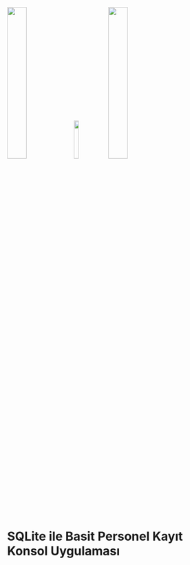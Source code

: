 <section>
  <div>
    <img src="https://upload.wikimedia.org/wikipedia/commons/thumb/3/38/SQLite370.svg/1200px-SQLite370.svg.png" width="30%">
    <img src="https://upload.wikimedia.org/wikipedia/commons/thumb/7/7e/Spyder_logo.svg/1200px-Spyder_logo.svg.png" width="15%">
    <img src="https://janikvonrotz.ch/wp-content/uploads/2015/10/Python-Logo.png" width="30%">
  </div>
</section>

# SQLite ile Basit Personel Kayıt Konsol Uygulaması

